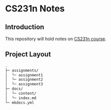 # CS231n Notes

## Introduction

This repository will hold notes on [CS231n course](https://cs231n.stanford.edu/schedule.html).

## Project Layout

```bash
.
├─ assignments/
│  └─ assignment1
│  └─ assignment2
│  └─ assignment3
├─ docs/
│  └─ content/
│  └─ index.md
└─ mkdocs.yml
```
